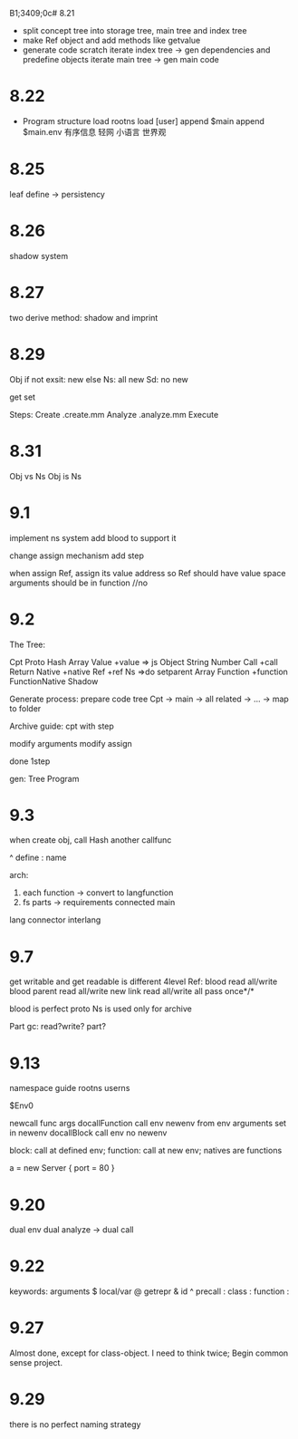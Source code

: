 B1;3409;0c# 8.21 
* split concept tree into storage tree, main tree and index tree
* make Ref object and add methods like getvalue
* generate code scratch
 iterate index tree -> gen dependencies and predefine objects
 iterate main tree -> gen main code

# 8.22
* Program structure
 load rootns
 load [user]
 append $main
 append $main.env
有序信息
轻网
小语言
世界观

# 8.25
leaf define -> persistency

# 8.26
shadow system

# 8.27
two derive method: shadow and imprint

# 8.29
Obj
if not exsit: new
else
 Ns: all new
 Sd: no new


get
set

Steps:
Create .create.mm
Analyze .analyze.mm
Execute

# 8.31
Obj vs Ns
Obj is Ns

# 9.1
implement ns system
add blood to support it

change assign mechanism
add step

when assign Ref, assign its value address
so Ref should have value space
arguments should be in function //no

# 9.2
The Tree:

Cpt
 Proto
 Hash
 Array
 Value +value => js Object
  String
  Number
  Call +call
  Return
 Native +native
 Ref +ref
 Ns =>do setparent
  Array
  Function +function
   FunctionNative
 Shadow

Generate process:
 prepare code tree Cpt -> main -> all related -> ... -> map to folder

Archive guide:
 cpt with step


modify arguments
modify assign

done 1step

gen:
Tree
Program 

# 9.3
when create obj, call
Hash
another callfunc

^ define
: name


arch: 
1. each function -> convert to langfunction
2. fs parts 
-> 
requirements
connected
main

lang
connector
interlang

# 9.7
get writable and get readable is different
4level
Ref:
blood read all/write blood
parent read all/write new
link read all/write all pass once*/*

blood is perfect proto
Ns is used only for archive

Part
gc: read?write? part?

# 9.13
namespace guide
rootns
 userns

 $Env0 

newcall func args
docallFunction call env
 newenv from env
 arguments set in newenv
docallBlock call env 
 no newenv

block: call at defined env;
function: call at new env;
natives are functions

a = new Server {
 port = 80
}


# 9.20
dual env
dual analyze
-> dual call

# 9.22
keywords:
arguments $
local/var @
getrepr &
id ^
precall :
class :
function :

# 9.27
Almost done, except for class-object. I need to think twice;
Begin common sense project.

# 9.29
there is no perfect naming strategy
